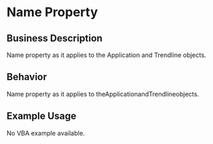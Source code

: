 # Name Property

## Business Description
Name property as it applies to the Application and Trendline objects.

## Behavior
Name property as it applies to theApplicationandTrendlineobjects.

## Example Usage
No VBA example available.
